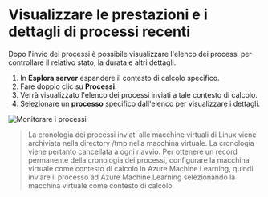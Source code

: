 ---
---
# <a name="view-recent-job-performance-and-details"></a>Visualizzare le prestazioni e i dettagli di processi recenti

Dopo l'invio dei processi è possibile visualizzare l'elenco dei processi per controllare il relativo stato, la durata e altri dettagli.

1. In **Esplora server** espandere il contesto di calcolo specifico.
2. Fare doppio clic su **Processi**.
3. Verrà visualizzato l'elenco dei processi inviati a tale contesto di calcolo.
4. Selezionare un **processo** specifico dall'elenco per visualizzare i dettagli.

![Monitorare i processi](media/job-details/monitor-jobs.png)

> La cronologia dei processi inviati alle macchine virtuali di Linux viene archiviata nella directory /tmp nella macchina virtuale. La cronologia viene pertanto cancellata a ogni riavvio. Per ottenere un record permanente della cronologia dei processi, configurare la macchina virtuale come contesto di calcolo in Azure Machine Learning, quindi inviare il processo ad Azure Machine Learning selezionando la macchina virtuale come contesto di calcolo.